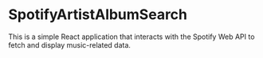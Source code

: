 # SpotifyArtistAlbumSearch

This is a simple React application that interacts with the Spotify Web API to fetch and display music-related data.
